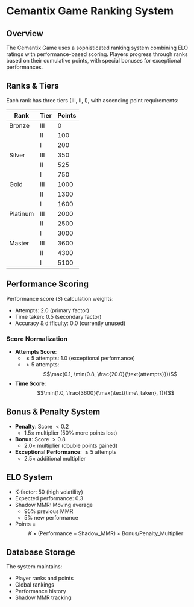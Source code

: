 # Cemantix Game Ranking System

## Overview
The Cemantix Game uses a sophisticated ranking system combining ELO ratings with performance-based scoring. Players progress through ranks based on their cumulative points, with special bonuses for exceptional performances.

## Ranks & Tiers
Each rank has three tiers (III, II, I), with ascending point requirements:

| Rank     | Tier | Points |
|----------|------|--------|
| Bronze   | III  | 0      |
|          | II   | 100    |
|          | I    | 200    |
| Silver   | III  | 350    |
|          | II   | 525    |
|          | I    | 750    |
| Gold     | III  | 1000   |
|          | II   | 1300   |
|          | I    | 1600   |
| Platinum | III  | 2000   |
|          | II   | 2500   |
|          | I    | 3000   |
| Master   | III  | 3600   |
|          | II   | 4300   |
|          | I    | 5100   |

## Performance Scoring
Performance score $(S)$ calculation weights:
- Attempts: $2.0$ (primary factor)
- Time taken: $0.5$ (secondary factor)
- Accuracy & difficulty: $0.0$ (currently unused)

### Score Normalization
- **Attempts Score**:
  - $\leq 5$ attempts: $1.0$ (exceptional performance)
  - $> 5$ attempts: $$\max(0.1, \min(0.8, \frac{20.0}{\text{attempts}}))$$
- **Time Score**: $$\min(1.0, \frac{3600}{\max(\text{time\_taken}, 1)})$$

## Bonus & Penalty System
- **Penalty**: Score $< 0.2$
  - $1.5\times$ multiplier (50% more points lost)
- **Bonus**: Score $> 0.8$
  - $2.0\times$ multiplier (double points gained)
- **Exceptional Performance**: $\leq 5$ attempts
  - $2.5\times$ additional multiplier

## ELO System
- K-factor: $50$ (high volatility)
- Expected performance: $0.3$
- Shadow MMR: Moving average
  - $95\%$ previous MMR
  - $5\%$ new performance
- Points = $$K \times (\text{Performance} - \text{Shadow\_MMR}) \times \text{Bonus/Penalty\_Multiplier}$$

## Database Storage
The system maintains:
- Player ranks and points
- Global rankings
- Performance history
- Shadow MMR tracking
